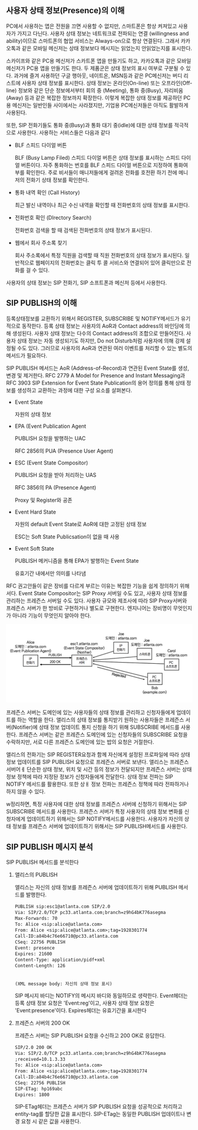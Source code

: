 ## 사용자 상태 정보(Presence)의 이해

PC에서 사용하는 앱은 전원을 끄면 사용할 수 없지만, 스마트폰은 항상 켜져있고 사용자가 가지고 다닌다. 사용자 상태 정보는 네트워크로 전파되는 연결 (willingness and ability)이므로 스마트폰의 협업 서비스는 Always-on으로 항상 연결된다. 그래서 카카오톡과 같은 모바일 메신저는 상태 정보보다 메시지는 읽었는지 안읽었는지를 표시한다.

스카이프와 같은 PC용 메신저가 스카트폰 앱을 만들기도 하고, 카카오톡과 같은 모바일 메신저가 PC용 앱을 만들기도 한다. 두 제품군은 상태 정보의 표시 여부로 구분될 수 있다. 과거에 즐겨 사용하던 구글 행아웃, 네이트온, MSN등과 같은 PC메신저는 버디 리스트에 사용자 상태 정보를 표시한다. 상태 정보는 온라인(On-line) 또는 오프라인(Off-line) 정보와 같은 단순 정보에서부터 회의 중 (Meeting), 통화 중(Busy), 자리비움(Away) 등과 같은 복잡한 정보까지 확장한다. 이렇게 복잡한 상태 정보를 제공하던 PC용 메신저는 일반인들 사이에서는 사라졌지만, 기업용 PC메신저들은 아직도 활발하게 사용된다.

또한, SIP 전화기들도 통화 중(Busy)과 통화 대기 중(idle)에 대한 상태 정보를 적극적으로 사용한다. 사용하는 서비스들은 다음과 같다

- BLF 스피드 다이얼 버튼

  BLF (Busy Lamp Filed)  스피드 다이얼 버튼은 상태 정보를 표시하는 스피드 다이얼 버튼이다. 자주 통화하는 번호를 BLF 스피드 다이얼 버튼으로 지정하여 통화여부를 확인한다. 주로 비서들이 매니저들에게 걸려온 전화를 호전환 하기 전에 메니저의 전화기 상태 정보를 확인한다.

- 통화 내역 확인 (Call History)

  최근 발신 내역이나 최근 수신 내역을 확인할 때 전화번호의 상태 정보를 표시한다.

- 전화번호 확인 (DIrectory Search)

  전화번호 검색을 할 때 검색된 전화번호의 상태 정보가 표시된다.

- 웹에서 회사 주소록 찾기

  회사 주소록에서 특정 직원을 검색할 때 직원 전화번호의 상태 정보가 표시된다. 일반적으로 웹페이지의 전화번호는 클릭 투 콜 서비스와 연결되어 있어 클릭만으로 전화를 걸 수 있다.

사용자의 상태 정보는 SIP 전화기, SIP 소프트폰과 메신저 등에서 사용한다.



## SIP PUBLISH의 이해

등록상태정보를 교환하기 위해서 REGISTER, SUBSCRIBE 및 NOTIFY메서드가 유기적으로 동작한다. 등록 상태 정보는 사용자의 AoR과 Contact address의 바인딩에 의해 생성된다. 사용자 상태 정보는 다수의 Contact address의 조합으로 만들어진다. 사용자 상태 정보는 자동 생성되기도 하지만, Do not Disturb처럼 사용자에 의해 강제 설정될 수도 있다. 그러므로 사용자의 AoR과 연관된 여러 이벤트를 처리할 수 있는 별도의 메서드가 필요하다.

SIP PUBLISH 메서드는 AoR (Address-of-Record)과 연관된 Event State를 생성, 변경 및 제거한다. RFC 2779 A Model for Presence and Instant Messaging과 RFC 3903 SIP Extension for Event State Publication의 용어 정의를 통해 상태 정보를 생성하고 교환하는 과정에 대한 구성 요소를 살펴본다.

- Event State

  자원의 상태 정보

- EPA (Event Publication Agent

  PUBLISH 요청을 발행하는 UAC

  RFC 2856의 PUA (Presence User Agent)

- ESC (Event State Compositor)

  PUBLISH 요청을 받아 처리하는 UAS

  RFC 3856의 PA (Presence Agent)

  Proxy 및 Register와 공존

- Event Hard State

  자원의 default Event State로 AoR에 대한 고정된 상태 정보

  ESC는 Soft State Publicsation이 없을 때 사용

- Event Soft State

  PUBLISH 메커니즘을 통해 EPA가 발행하는 Event State

  유효기간 내에서만 의미를 나타냄

RFC 권고안들이 같은 장비를 다르게 부르는 이유는 복잡한 기능을 쉽게 정의하기 위해서다. Event State Compositor는 SIP Proxy 서버일 수도 있고, 사용자 상태 정보를 관리하는 프레즌스 서버일 수도 있다. 사용자 규모와 제조사에 따라 SIP Proxy서버와 프레즌스 서버가 한 방비로 구현하거나 별도로 구현한다. 엔지니어는 장비명이 무엇인지가 아니라 기능이 무엇인지 알아야 한다.

![상태정보의 수집과 전파](./image/27_1.png)

프레즌스 서버는 도메인에 있는 사용자들의 상태 정보를 관리하고 신청자들에게 업데이트를 하는 역할을 한다. 앨리스의 상태 정보를 통지받기 원하는 사용자들은 프레즌스 서버(Notifier)에 상태 정보 업데이트 통지 신청을 하기 위해 SUBSCRIBE 메서드를 사용한다. 프레즌스 서버는 같은 프레즌스 도메인에 있는 신청자들의 SUBSCRIBE 요청을 수락하지만, 서로 다른 프레즌스 도메인에 있는 밥의 요청은 거절한다.

앨리스의 전화기는 SIP REGISTER요청과 함께 자신에게 설정된 프로파일에 따라 상태 정보 업데이트를 SIP PUBLISH 요청으로 프레즌스 서버로 보낸다. 앨리스는 프레즌스 서버어ㅔ 단순한 상태 정보, 위치 및 시간 등의 정보가 전달되지만 프레즌스 서버는 상태 정보 정책에 따라 지정돤 정보가 신청자들에게 전달한다. 상태 정보 전파는 SIP NOTIFY 메서드를 활용한다. 또한 상ㅐ 정보 전파는 프레즌스 정책에 따라 전파하거나 하지 않을 수 있다.

w정리하면, 특정 사용자에 대한 상태 정보를 프레즌스 서버에 신청하기 위해서는 SIP SUBSCRIBE 메서드를 사용한다. 프레즌스 서버가 특정 사용자의 상태 정보 변화를 신청자에게 업데이트하기 위해서는 SIP NOTIFY메서드를 사용한다. 사용자가 자신의 상태 정보를 프레즌스 서버에 업데이트하기 위해서는 SIP PUBLISH메서드를 사용한다.



## SIP PUBLISH 메시지 분석

SIP PUBLISH 메서드를 분석한다

1. 앨리스의 PUBLISH

   앨리스는 자신의 상태 정보를 프레즌스 서버에 업데이트하기 위해 PUBLISH 메서드를 발행한다.

   ```sip
   PUBLISH sip:esc1@atlanta.com SIP/2.0
   Via: SIP/2.0/TCP pc33.atlanta.com;branch=z9hG4bK776asegma
   Max-Forwards: 70
   To: Alice <sip:alice@atlanta.com>
   From: Alice <sip:alice@atlanta.com>;tag=1928301774
   Call-ID:a84b4c76e66710@pc33.atlanta.com
   CSeq: 22756 PUBLISH
   Event: presence
   Expires: 21600
   Content-Type: application/pidf+xml
   Content-Length: 126
   
   
   (XML message body: 자신의 상태 정보 표시)  
   ```

   SIP 메시지 바디는 NOTIFY의 메시지 바디와 동일하므로 생략한다. Event헤더는 등록 상태 정보 요청은 'Event:reg'이고, 사용자 상태 정보 요청은 'Event:presence'이다. Expires헤더는 유효기간을 표시한다

2. 프레즌스 서버의 200 OK

   프레즌스 서버는 SIP PUBLISH 요청을 수신하고 200 OK로 응답한다.

   ```sip
   SIP/2.0 200 OK 
   Via: SIP/2.0/TCP pc33.atlanta.com;branch=z9hG4bK776asegma ;received=10.1.3.33
   To: Alice <sip:alice@atlanta.com>
   From: Alice <sip:alice@atlanta.com>;tag=1928301774
   Call-ID:a84b4c76e66710@pc33.atlanta.com
   CSeq: 22756 PUBLISH
   SIP-ETag: hp169abc 
   Expires: 1800
   ```

   SIP-ETag헤더는 프레즌스 서버가 SIP PUBLISH 요청을 성공적으로 처리하고 entity-tag를 할당한 값을 표시한다. SIP-ETag는 동일한 PUBLISH 업데이트나 변경 요청 시 같은 값을 사용한다.